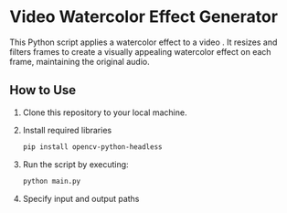 # Video Watercolor Effect Generator

This Python script applies a watercolor effect to a video . It resizes and filters frames to create a visually appealing watercolor effect on each frame, maintaining the original audio.

## How to Use

1. Clone this repository to your local machine.

2. Install required libraries
   
   ```sh
   pip install opencv-python-headless

3. Run the script by executing:

   ```sh
   python main.py

4. Specify input and output paths
